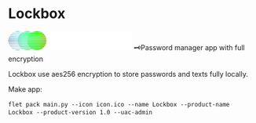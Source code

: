 # Lockbox
<img src="lockbox.png" width="50%"/>
🗝️Password manager app with full encryption

Lockbox use aes256 encryption to store passwords and texts fully locally.

Make app:
```
flet pack main.py --icon icon.ico --name Lockbox --product-name Lockbox --product-version 1.0 --uac-admin
```
